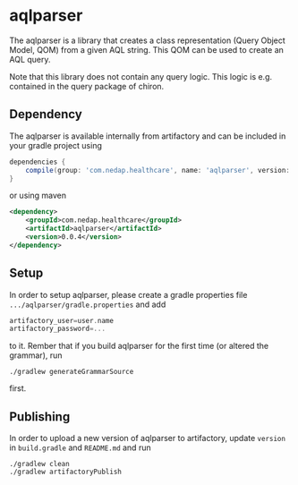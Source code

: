 # aqlparser

The aqlparser is a library that creates a class representation (Query Object Model, QOM) from a given AQL string.
This QOM can be used to create an AQL query.

Note that this library does not contain any query logic. This logic is e.g. contained in the query package of chiron.
 
## Dependency
The aqlparser is available internally from artifactory and can be included in your gradle project using
```gradle
dependencies {
    compile(group: 'com.nedap.healthcare', name: 'aqlparser', version: '0.0.4')
}
```
or using maven
```xml
<dependency>
    <groupId>com.nedap.healthcare</groupId>
    <artifactId>aqlparser</artifactId>
    <version>0.0.4</version>
</dependency>
```

## Setup
In order to setup aqlparser, please create a gradle properties file ```.../aqlparser/gradle.properties``` and add
```gradle
artifactory_user=user.name
artifactory_password=...
```
to it. Rember that if you build aqlparser for the first time (or altered the grammar), run
```shell script
./gradlew generateGrammarSource
```
first.

## Publishing
In order to upload a new version of aqlparser to artifactory, update ```version``` in ```build.gradle``` and 
```README.md``` and run 
```shell script
./gradlew clean
./gradlew artifactoryPublish
```